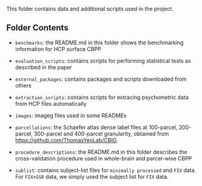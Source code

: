 This folder contains data and additional scripts used in the project.

## Folder Contents

- `benchmarks`: the README.md in this folder shows the benchmarking information for HCP surface CBPP

- `evaluation_scripts`: contains scripts for performing statistical tests as described in the paper

- `external_packages`: contains packages and scripts downloaded from others 

- `extraction_scripts`: contains scripts for extracing psychometric data from HCP files automatically

- `images`: imageg files used in some READMEs

- `parcellations`: the Schaefer atlas dense label files at 100-parcel, 200-parcel, 300-parcel and 400-parcel granularity, obtained from https://github.com/ThomasYeoLab/CBIG.

- `procedure_descriptions`: the README.md in this folder describes the cross-validation procedure used in whole-brain and parcel-wise CBPP

- `sublist`: contains subject-list files for `minimally processed` and `FIX` data. For `FIX+GSR` data, we simply used the subject list for `FIX` data.
